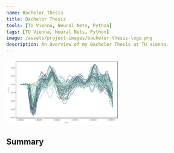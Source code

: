 ```yaml
---
name: Bachelor Thesis
title: Bachelor Thesis
tools: [TU Vienna, Neural Nets, Python]
tags: [TU Vienna, Neural Nets, Python]
image: /assets/project-images/bachelor-thesis-logo.png
description: An Overview of my Bachelor Thesis at TU Vienna.
---
```


<img src="/assets/project-images/bachelor-thesis-logo.png" alt="Bachelor Thesis" width="300"/>

## Summary
